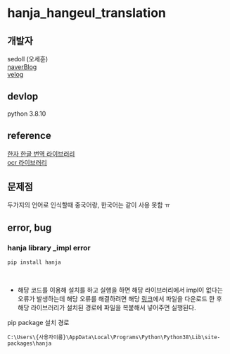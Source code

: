 # hanja_hangeul_translation

## 개발자
sedoll (오세훈) <br>
[naverBlog](https://blog.naver.com/tmvmffpsej) <br>
[velog](https://velog.io/@sedo11/posts) <br>

## devlop
python 3.8.10 <br>

## reference
[한자 한글 번역 라이브러리](https://github.com/suminb/hanja) <br>
[ocr 라이브러리](https://github.com/JaidedAI/EasyOCR?tab=readme-ov-file) <br>

## 문제점
두가지의 언어로 인식할때 중국어랑, 한국어는 같이 사용 못함 ㅠ

## error, bug

### hanja library _impl error
```
pip install hanja
``` 
<br>

* 해당 코드를 이용해 설치를 하고 실행을 하면 해당 라이브러리에서 impl이 없다는 오류가 발생하는데 해당 오류를 해결하려면 해당 [링크](https://github.com/suminb/hanja/releases)에서 파일을 다운로드 한 후 해당 라이브러리가 설치된 경로에 파일을 복붙해서 넣어주면 실행된다.

pip package 설치 경로

```
C:\Users\{사용자이름}\AppData\Local\Programs\Python\Python38\Lib\site-packages\hanja
```
